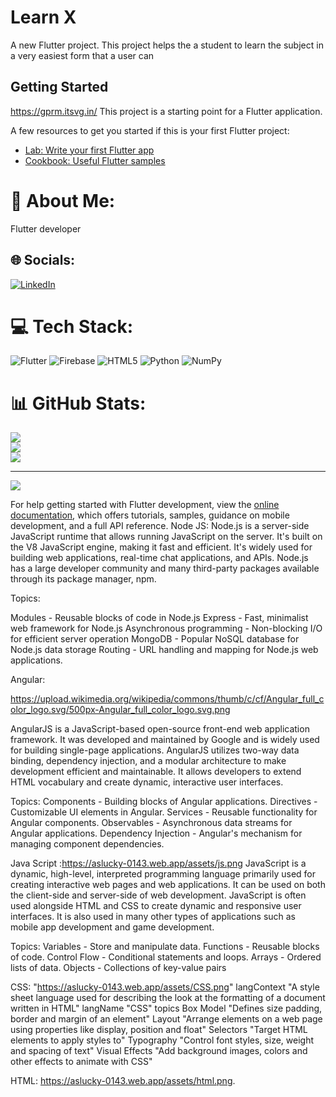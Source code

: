 # Learn X

A new Flutter project. This project helps the a student to learn the subject in a very easiest form that a user can

## Getting Started
https://gprm.itsvg.in/
This project is a starting point for a Flutter application.

A few resources to get you started if this is your first Flutter project:

- [Lab: Write your first Flutter app](https://docs.flutter.dev/get-started/codelab)
- [Cookbook: Useful Flutter samples](https://docs.flutter.dev/cookbook)
# 💫 About Me:
Flutter developer<br>


## 🌐 Socials:
[![LinkedIn](https://img.shields.io/badge/LinkedIn-%230077B5.svg?logo=linkedin&logoColor=white)](https://linkedin.com/in/aslucky) 

# 💻 Tech Stack:
![Flutter](https://img.shields.io/badge/Flutter-%2302569B.svg?style=for-the-badge&logo=Flutter&logoColor=white) ![Firebase](https://img.shields.io/badge/firebase-%23039BE5.svg?style=for-the-badge&logo=firebase) ![HTML5](https://img.shields.io/badge/html5-%23E34F26.svg?style=for-the-badge&logo=html5&logoColor=white) ![Python](https://img.shields.io/badge/python-3670A0?style=for-the-badge&logo=python&logoColor=ffdd54) ![NumPy](https://img.shields.io/badge/numpy-%23013243.svg?style=for-the-badge&logo=numpy&logoColor=white)
# 📊 GitHub Stats:
![](https://github-readme-stats.vercel.app/api?username=aslucky0143&theme=dark&hide_border=false&include_all_commits=false&count_private=false)<br/>
![](https://github-readme-streak-stats.herokuapp.com/?user=aslucky0143&theme=dark&hide_border=false)<br/>
![](https://github-readme-stats.vercel.app/api/top-langs/?username=aslucky0143&theme=dark&hide_border=false&include_all_commits=false&count_private=false&layout=compact)

---
[![](https://visitcount.itsvg.in/api?id=aslucky0143&icon=0&color=0)](https://visitcount.itsvg.in)

<!-- Proudly created with GPRM ( https://gprm.itsvg.in ) -->
For help getting started with Flutter development, view the
[online documentation](https://docs.flutter.dev/), which offers tutorials,
samples, guidance on mobile development, and a full API reference.
Node JS:
Node.js is a server-side JavaScript runtime that allows running JavaScript on the server. It's built on the V8 JavaScript engine, making it fast and efficient. It's widely used for building web applications, real-time chat applications, and APIs. Node.js has a large developer community and many third-party packages available through its package manager, npm.

Topics:

Modules - Reusable blocks of code in Node.js
Express - Fast, minimalist web framework for Node.js
Asynchronous programming - Non-blocking I/O for efficient server operation
MongoDB - Popular NoSQL database for Node.js data storage
Routing - URL handling and mapping for Node.js web applications.


Angular:  

https://upload.wikimedia.org/wikipedia/commons/thumb/c/cf/Angular_full_color_logo.svg/500px-Angular_full_color_logo.svg.png

AngularJS is a JavaScript-based open-source front-end web application framework. It was developed and maintained by Google and is widely used for building single-page applications. AngularJS utilizes two-way data binding, dependency injection, and a modular architecture to make development efficient and maintainable. It allows developers to extend HTML vocabulary and create dynamic, interactive user interfaces.

Topics:
Components - Building blocks of Angular applications.
Directives - Customizable UI elements in Angular.
Services - Reusable functionality for Angular components.
Observables - Asynchronous data streams for Angular applications.
Dependency Injection - Angular's mechanism for managing component dependencies.


Java Script   :https://aslucky-0143.web.app/assets/js.png
JavaScript is a dynamic, high-level, interpreted programming language primarily used for creating interactive web pages and web applications. It can be used on both the client-side and server-side of web development. JavaScript is often used alongside HTML and CSS to create dynamic and responsive user interfaces. It is also used in many other types of applications such as mobile app development and game development.

Topics:
Variables - Store and manipulate data.
Functions - Reusable blocks of code.
Control Flow - Conditional statements and loops.
Arrays - Ordered lists of data.
Objects - Collections of key-value pairs


CSS:    "https://aslucky-0143.web.app/assets/CSS.png"
langContext
"A style sheet language used for describing the look at the formatting of a document written in HTML"
langName
"CSS"
topics
Box Model
"Defines size padding, border and margin of an element"
Layout
"Arrange elements on a web page using properties like display, position and float"
Selectors
"Target HTML elements to apply styles to"
Typography
"Control font styles, size, weight and spacing of text"
Visual Effects 
"Add background images, colors and other effects to animate with CSS"


HTML:  https://aslucky-0143.web.app/assets/html.png.

